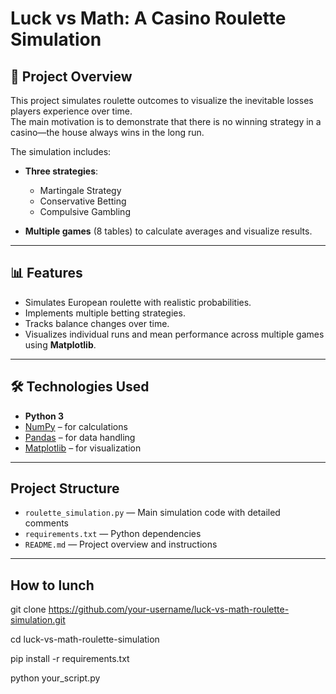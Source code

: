 # Luck vs Math: A Casino Roulette Simulation

## 🎯 Project Overview
This project simulates roulette outcomes to visualize the inevitable losses players experience over time.  
The main motivation is to demonstrate that there is no winning strategy in a casino—the house always wins in the long run.

The simulation includes:
- **Three strategies**:  

  - Martingale Strategy  
  - Conservative Betting  
  - Compulsive Gambling  
- **Multiple games** (8 tables) to calculate averages and visualize results.

---

## 📊 Features
- Simulates European roulette with realistic probabilities.
- Implements multiple betting strategies.
- Tracks balance changes over time.
- Visualizes individual runs and mean performance across multiple games using **Matplotlib**.

---

## 🛠️ Technologies Used
- **Python 3**
- [NumPy](https://numpy.org/) – for calculations  
- [Pandas](https://pandas.pydata.org/) – for data handling  
- [Matplotlib](https://matplotlib.org/) – for visualization 

---

## Project Structure
- `roulette_simulation.py` — Main simulation code with detailed comments
- `requirements.txt` — Python dependencies
- `README.md` — Project overview and instructions

---

## How to lunch
git clone https://github.com/your-username/luck-vs-math-roulette-simulation.git

cd luck-vs-math-roulette-simulation

pip install -r requirements.txt

python your_script.py
